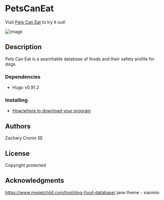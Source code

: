 # PetsCanEat
Visit [Pets Can Eat](https://PetsCanEat.com) to try it out!

![image](https://user-images.githubusercontent.com/74013635/171655298-0ed377b1-24b6-46f4-9b6e-9b0440fdf917.png)

## Description
Pets Can Eat is a searchable database of foods and their safety profile for dogs.

### Dependencies
* Hugo v0.91.2

### Installing
* [How/where to download your program](https://gohugo.io/)

## Authors
Zachary Cronin SE

## License
Copyright protected

## Acknowledgments
https://www.mypetchild.com/tool/dog-food-database/
jane theme - xianmin
